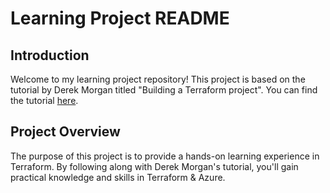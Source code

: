 # Learning Project README

## Introduction
Welcome to my learning project repository! This project is based on the tutorial by Derek Morgan titled "Building a Terraform project". You can find the tutorial [here](https://www.youtube.com/watch?v=V53AHWun17s).

## Project Overview
The purpose of this project is to provide a hands-on learning experience in Terraform. By following along with Derek Morgan's tutorial, you'll gain practical knowledge and skills in Terraform & Azure.
